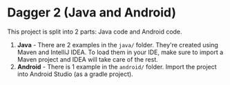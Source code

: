 # Dagger 2 (Java and Android)

This project is split into 2 parts: Java code and Android code.

1. **Java** - There are 2 examples in the `java/` folder. They're created using Maven
   and IntelliJ IDEA. To load them in your IDE, make sure to import a Maven
   project and IDEA will take care of the rest.
2. **Android** - There is 1 example in the `android/` folder. Import the project into
   Android Studio (as a gradle project).
